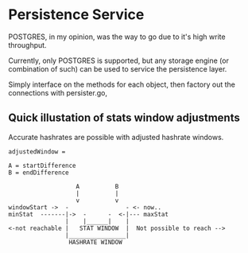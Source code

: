 Persistence Service
===================

POSTGRES, in my opinion, was the way to go due to it's high write throughput.

Currently, only POSTGRES is supported, but any storage engine (or combination of such) can be used to service the persistence layer.

Simply interface on the methods for each object, then factory out the connections with persister.go,

## Quick illustation of stats window adjustments
Accurate hashrates are possible with adjusted hashrate windows.

    adjustedWindow =

    A = startDifference
    B = endDifference

                       A          B
                       |          |
                       v          v
    windowStart ->  -                - <- now..
    minStat  -------|->  -      -  <-|--- maxStat
                    |    |______|    |
    <-not reachable |   STAT WINDOW  |  Not possible to reach -->
                    |________________|
                     HASHRATE WINDOW